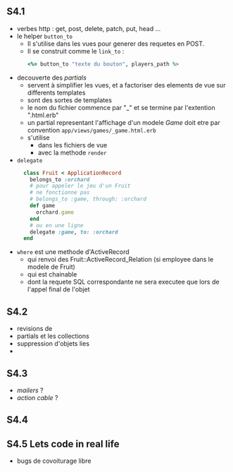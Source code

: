 ## S4.1

- verbes http : get, post, delete, patch, put, head ...
- le helper `button_to`
   - Il s'utilise dans les vues pour generer des requetes en POST.
   - Il se construit comme le `link_to` :
      ```ruby
      <%= button_to "texte du bouton", players_path %>
      ```
- decouverte des _partials_
  - servent à simplifier les vues, et a factoriser des elements de vue sur differents templates
  - sont des sortes de templates
  - le nom du fichier commence par "_" et se termine par l'extention ".html.erb"
  - un partial representant l'affichage d'un modele _Game_ doit etre par convention `app/views/games/_game.html.erb`
  - s'utilise
    - dans les fichiers de vue
    - avec la methode `render`
- `delegate`
  ```ruby
    class Fruit < ApplicationRecord
      belongs_to :orchard
      # pour appeler le jeu d'un Fruit
      # ne fonctionne pas
      # belongs_to :game, through: :orchard
      def game
        orchard.game
      end
      # ou en une ligne
      delegate :game, to: :orchard
    end
  ```
- `where` est une methode d'ActiveRecord
  - qui renvoi des Fruit::ActiveRecord_Relation (si employee dans le modele de Fruit)
  - qui est chainable
  - dont la requete SQL correspondante ne sera executee que lors de l'appel final de l'objet

## S4.2

- revisions de 
- partials et les collections
- suppression d'objets lies
- 

## S4.3

- _mailers_ ?
- _action cable_ ?

## S4.4

## S4.5 Lets code in real life

- bugs de covoiturage libre
